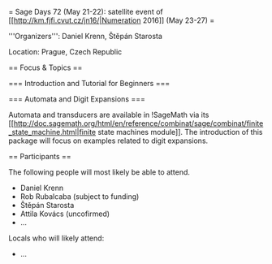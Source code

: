 = Sage Days 72 (May 21-22): satellite event of [[http://km.fjfi.cvut.cz/jn16/|Numeration 2016]] (May 23-27) =

'''Organizers''': Daniel Krenn, Štěpán Starosta

Location: Prague, Czech Republic

== Focus & Topics ==

=== Introduction and Tutorial for Beginners ===

=== Automata and Digit Expansions ===

Automata and transducers are available in !SageMath via its [[http://doc.sagemath.org/html/en/reference/combinat/sage/combinat/finite_state_machine.html|finite state machines module]]. The introduction of this package will focus on examples related to digit expansions.

== Participants ==

The following people will most likely be able to attend.

 * Daniel Krenn
 * Rob Rubalcaba (subject to funding)
 * Štěpán Starosta
 * Attila Kovács (uncofirmed)
 * ...

Locals who will likely attend:

 * ...
